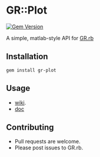 # GR::Plot

[![Gem Version](https://badge.fury.io/rb/ruby-gr.svg)](https://badge.fury.io/rb/ruby-gr)

A simple, matlab-style API for [GR.rb](https://github.com/red-data-tools/GR.rb)

## Installation

```
gem install gr-plot
```

## Usage

* [wiki](https://github.com/red-data-tools/GR.rb/wiki/Plotting-functions).
* [doc](https://red-data-tools.github.io/gr-plot/)


## Contributing

* Pull requests are welcome.
* Please post issues to GR.rb. 
